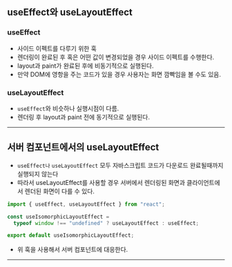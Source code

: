 ## useEffect와 useLayoutEffect

### useEffect

- 사이드 이펙트를 다루기 위한 훅
- 렌더링이 완료된 후 혹은 어떤 값이 변경되었을 경우 사이드 이펙트를 수행한다.
- layout과 paint가 완료된 후에 비동기적으로 실행된다.
- 만약 DOM에 영항을 주는 코드가 있을 경우 사용자는 화면 깜빡임을 볼 수도 있음.

### useLayoutEffect

- `useEffect`와 비슷하나 실행시점이 다름.
- 렌더링 후 layout과 paint 전에 동기적으로 실행된다.

---

## 서버 컴포넌트에서의 useLayoutEffect

- `useEffect나` `useLayoutEffect` 모두 자바스크립트 코드가 다운로드 완료될때까지 실행되지 않는다
- 따라서 useLayoutEffect를 사용할 경우 서버에서 렌더링된 화면과 클라이언트에서 렌더된 화면이 다를 수 있다.

```js
import { useEffect, useLayoutEffect } from "react";

const useIsomorphicLayoutEffect =
  typeof window !== "undefined" ? useLayoutEffect : useEffect;

export default useIsomorphicLayoutEffect;
```

- 위 훅을 사용해서 서버 컴포넌트에 대응한다.

---
